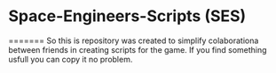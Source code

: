 # Space-Engineers-Scripts (SES)
=======
So this is repository was created to simplify colaborationa between friends in creating scripts for the game.
If you find something usfull you can copy it no problem.
